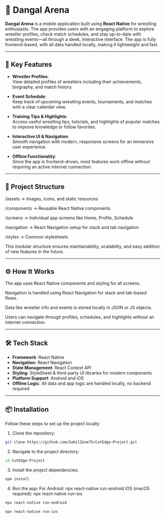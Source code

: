 # 📱 Dangal Arena

**Dangal Arena** is a mobile application built using **React Native** for wrestling enthusiasts. The app provides users with an engaging platform to explore wrestler profiles, check match schedules, and stay up-to-date with wrestling events—all through a sleek, interactive interface. The app is fully frontend-based, with all data handled locally, making it lightweight and fast.

---

## 🌟 Key Features

- **Wrestler Profiles**:  
  View detailed profiles of wrestlers including their achievements, biography, and match history.

- **Event Schedule**:  
  Keep track of upcoming wrestling events, tournaments, and matches with a clear calendar view.

- **Training Tips & Highlights**:  
  Access useful wrestling tips, tutorials, and highlights of popular matches to improve knowledge or follow favorites.

- **Interactive UI & Navigation**:  
  Smooth navigation with modern, responsive screens for an immersive user experience.

- **Offline Functionality**:  
  Since the app is frontend-driven, most features work offline without requiring an active internet connection.

---

## 📝 Project Structure

/assets → Images, icons, and static resources

/components → Reusable React Native components

/screens → Individual app screens like Home, Profile, Schedule

/navigation → React Navigation setup for stack and tab navigation

/styles → Common stylesheets

This modular structure ensures maintainability, scalability, and easy addition of new features in the future.

---

## ⚙️ How It Works

The app uses React Native components and styling for all screens.

Navigation is handled using React Navigation for stack and tab-based flows.

Data like wrestler info and events is stored locally in JSON or JS objects.

Users can navigate through profiles, schedules, and highlights without an internet connection.

---

## 🛠️ Tech Stack

- **Framework**: React Native  
- **Navigation**: React Navigation  
- **State Management**: React Context API
- **Styling**: StyleSheet & third-party UI libraries for modern components  
- **Platform Support**: Android and iOS  
- **Offline Logic**: All data and app logic are handled locally, no backend required

---

## 📦 Installation

Follow these steps to set up the project locally:

1. Clone the repository:

```bash
git clone https://github.com/SahilZone75/CutEdge-Project.git

```
2. Navigate to the project directory:
   
```bash
cd CutEdge-Project

```
3. Install the project dependencies:

```bash
npm install

```
4. Run the app:
       For Android:
           npx react-native run-android
       iOS (macOS required):
           npx react-native run-ios

```bash
npx react-native run-android
```
```bash
npx react-native run-ios
```

